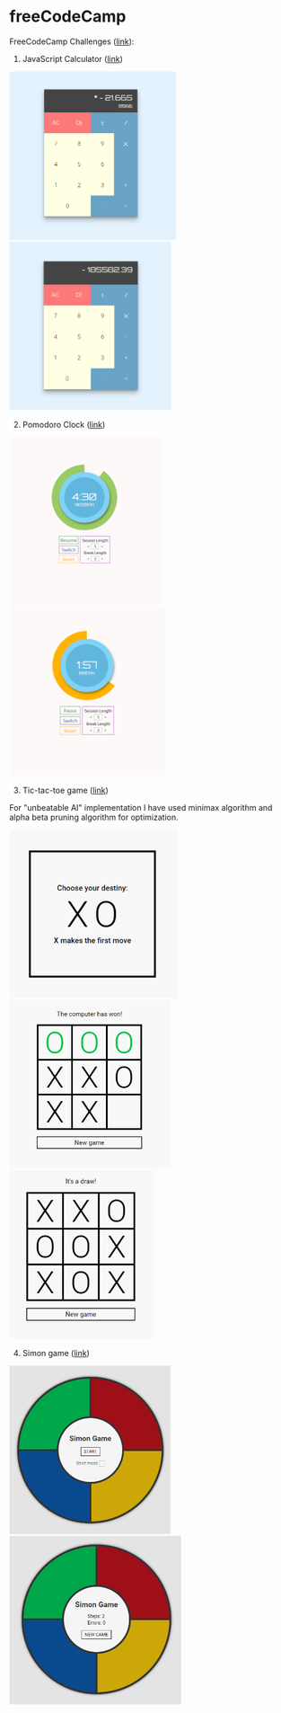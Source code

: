 # freeCodeCamp

FreeCodeCamp Challenges ([link](https://www.freecodecamp.com/map)):

1) JavaScript Calculator ([link](https://mxmknnv.github.io/freeCodeCamp/javascript-calculator/)) 

<img src="https://github.com/mxmknnv/freeCodeCamp/blob/master/screenshots/sc-javascript-calculator-1.PNG" height="300"> <img src="https://github.com/mxmknnv/freeCodeCamp/blob/master/screenshots/sc-javascript-calculator-2.PNG" height="300">

2) Pomodoro Clock ([link](https://mxmknnv.github.io/freeCodeCamp/pomodoro-clock/))

<img src="https://github.com/mxmknnv/freeCodeCamp/blob/master/screenshots/sc-pomodoro-clock-1.PNG" height="300"> <img src="https://github.com/mxmknnv/freeCodeCamp/blob/master/screenshots/sc-pomodoro-clock-2.PNG" height="300">

3) Tic-tac-toe game ([link](https://mxmknnv.github.io/freeCodeCamp/tictactoe-game/))

For "unbeatable AI" implementation I have used minimax algorithm and alpha beta pruning algorithm for optimization.

<img src="https://github.com/mxmknnv/freeCodeCamp/blob/master/screenshots/sc-tictactoe-game-1.PNG" height="300"> <img src="https://github.com/mxmknnv/freeCodeCamp/blob/master/screenshots/sc-tictactoe-game-2.PNG" height="300"> <img src="https://github.com/mxmknnv/freeCodeCamp/blob/master/screenshots/sc-tictactoe-game-3.PNG" height="300">

4) Simon game ([link](https://mxmknnv.github.io/freeCodeCamp/simon-game/))

<img src="https://github.com/mxmknnv/freeCodeCamp/blob/master/screenshots/sc-simon-game-1.PNG" height="300"> <img src="https://github.com/mxmknnv/freeCodeCamp/blob/master/screenshots/sc-simon-game-2.PNG" height="300">
